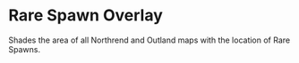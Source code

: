 # Rare Spawn Overlay

Shades the area of all Northrend and Outland maps with the location of Rare Spawns.
